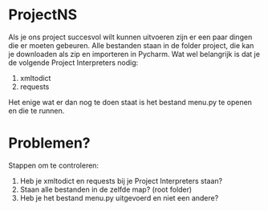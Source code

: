 # ProjectNS

Als je ons project succesvol wilt kunnen uitvoeren zijn er een paar dingen die er moeten gebeuren. Alle bestanden staan in de folder project, die kan je downloaden als zip en importeren in Pycharm. Wat wel belangrijk is dat je de volgende Project Interpreters nodig:
  1. xmltodict
  2. requests
  
Het enige wat er dan nog te doen staat is het bestand menu.py te openen en die te runnen.
 
# Problemen?
Stappen om te controleren:
  1. Heb je xmltodict en requests bij je Project Interpreters staan?
  2. Staan alle bestanden in de zelfde map? (root folder)
  3. Heb je het bestand menu.py uitgevoerd en niet een andere?
